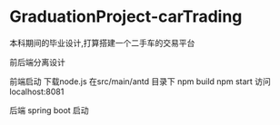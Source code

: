 # GraduationProject-carTrading
本科期间的毕业设计,打算搭建一个二手车的交易平台

前后端分离设计

前端启动
下载node.js 
在src/main/antd 目录下
npm build 
npm start
访问localhost:8081

后端
spring boot 启动

